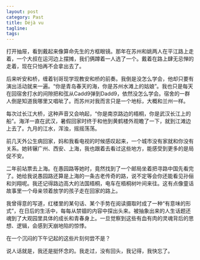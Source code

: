 ```yaml
---
layout: post
category: Past
title: Déjà vu
tagline:
tags: 
---
```


打开抽屉，看到戴起来像算命先生的方框眼镜。那年在苏州和姚两人在平江路上走着，一个大叔在运河边上摆摊，我们俩蹲着一人选了一个。戴着在路上肆无忌惮的走着，现在只怕再不会拿出去了。

后来听安和桥，缠着钊哥现学现教安和桥的前奏。我倒是没怎么学会，他却只要有演出活动就来一遍。“你是青岛春天的海，你是苏州水滩上的姑娘”。我也只是每天在回宿舍打水的间隙把和弦从Cadd9弹到Dadd9，依然没怎么学会。宿舍的一群人倒是知道我哪里又唱呲了。而苏州对我而言只是一个地标，大概和兰州一样。

每次过长江大桥，这种声音又会响起，“你是南京路边的梧桐，你是武汉长江上的船”。海洋一直在武汉，暑假回家时终于和他到黄鹤楼外观瞻了一下，就到江滩边上去了。九月的江水，浑浊，摇摇荡荡。

前几天外公生病回家，妈和我看电视的时候感叹起来，一个城市没有家就和你没有关系。她转辗广州、西安、上海，我也跟着去看过这些地方，能感受到更多的是局促不安。

二年前站票去上海。在愚园路等她时，竟然找到了一个邮局坐着把寻路中国先看完了。她给我说愚园路还算是上海的一条古老传奇的路，说不定等会你还能看见孙俪和刘翔呢。我还记得路边高大的法国梧桐，电车在梧桐树叶间来往。这有点像童话故事里一个母亲领着放学的孩子走在回家的路上。

我曾得意的写道，红楼里的某句话、某个手势在阅读摄取时成了一种“有意味的形式”，在日后的生活中，每每从禁锢的内容中探出头来。被抽象出来的人生话题还魂到了大观园里具体的成长和青春身上。一旦觉察到这些有血有肉的灵魂背后的思想、逻辑，会感到天崩地陷的惊悸。

在一个沉闷的下午记起的这些片刻何尝不是？

说人话就是，我还是挺怀念的。我走过，没有回头，我记得，我快忘了。
